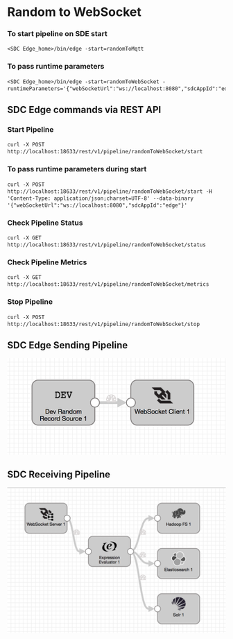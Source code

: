 # Random to WebSocket

### To start pipeline on SDE start

    <SDC Edge_home>/bin/edge -start=randomToMqtt

### To pass runtime parameters

    <SDC Edge_home>/bin/edge -start=randomToWebSocket -runtimeParameters='{"webSocketUrl":"ws://localhost:8080","sdcAppId":"edge"}'

## SDC Edge commands via REST API

### Start Pipeline
    curl -X POST http://localhost:18633/rest/v1/pipeline/randomToWebSocket/start

### To pass runtime parameters during start
    curl -X POST http://localhost:18633/rest/v1/pipeline/randomToWebSocket/start -H 'Content-Type: application/json;charset=UTF-8' --data-binary '{"webSocketUrl":"ws://localhost:8080","sdcAppId":"edge"}'

### Check Pipeline Status
    curl -X GET http://localhost:18633/rest/v1/pipeline/randomToWebSocket/status

### Check Pipeline Metrics
    curl -X GET http://localhost:18633/rest/v1/pipeline/randomToWebSocket/metrics

### Stop Pipeline
    curl -X POST http://localhost:18633/rest/v1/pipeline/randomToWebSocket/stop


## SDC Edge Sending Pipeline

![Image of SDC Edge Sending Pipeline](edge.png)


## SDC Receiving Pipeline

![Image of SDC Receiving Pipeline](sdcwebsocket.png)
